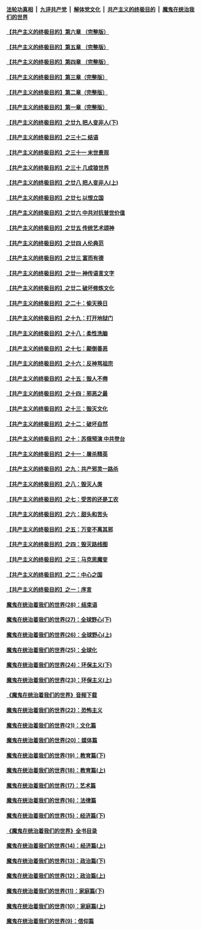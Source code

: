 

####  [法轮功真相](../../../../basic/blob/master/README.md?t=04261431) &nbsp;|&nbsp; [九评共产党](../../../../9ping.md/blob/master/README.md?t=04261431) &nbsp;|&nbsp; [解体党文化](../../../../jtdwh.md/blob/master/README.md?t=04261431)  &nbsp;|&nbsp; [共产主义的终极目的](../../../../gczydzjmd.md/blob/master/README.md?t=04261431) &nbsp;|&nbsp; [魔鬼在统治我们的世界](../../../../mgztzwmdsj.md/blob/master/README.md?t=04261431) 

#### [【共产主义的终极目的】第六章 （完整版）](../pages/nsc422/n11428913.md?t=04261431) 

#### [【共产主义的终极目的】第五章 （完整版）](../pages/nsc422/n11428912.md?t=04261431) 

#### [【共产主义的终极目的】第四章 （完整版）](../pages/nsc422/n11428907.md?t=04261431) 

#### [【共产主义的终极目的】第三章（完整版）](../pages/nsc422/n11428848.md?t=04261431) 

#### [【共产主义的终极目的】第二章（完整版）](../pages/nsc422/n11428831.md?t=04261431) 

#### [【共产主义的终极目的】第一章（完整版）](../pages/nsc422/n11417651.md?t=04261431) 

#### [【共产主义的终极目的】之廿九 把人变非人(下)](../pages/nsc422/n11344140.md?t=04261431) 

#### [【共产主义的终极目的】之三十二 结语](../pages/nsc422/n11360535.md?t=04261431) 

#### [【共产主义的终极目的】之三十一 末世景观](../pages/nsc422/n11351129.md?t=04261431) 

#### [【共产主义的终极目的】之三十 几成狼世界](../pages/nsc422/n11348280.md?t=04261431) 

#### [【共产主义的终极目的】之廿八 把人变非人(上)](../pages/nsc422/n11340492.md?t=04261431) 

#### [【共产主义的终极目的】之廿七 以恨立国](../pages/nsc422/n11336944.md?t=04261431) 

#### [【共产主义的终极目的】之廿六 中共对抗普世价值](../pages/nsc422/n11324785.md?t=04261431) 

#### [【共产主义的终极目的】之廿五 传统艺术颂神](../pages/nsc422/n11296396.md?t=04261431) 

#### [【共产主义的终极目的】之廿四 人伦典范](../pages/nsc422/n11296397.md?t=04261431) 

#### [【共产主义的终极目的】之廿三 富而有德](../pages/nsc422/n11283598.md?t=04261431) 

#### [【共产主义的终极目的】之廿一 神传语言文字](../pages/nsc422/n11263265.md?t=04261431) 

#### [【共产主义的终极目的】之廿二 破坏修炼文化](../pages/nsc422/n11245728.md?t=04261431) 

#### [【共产主义的终极目的】之二十：偷天换日](../pages/nsc422/n11238846.md?t=04261431) 

#### [【共产主义的终极目的】之十九：打开地狱门](../pages/nsc422/n11206376.md?t=04261431) 

#### [【共产主义的终极目的】之十八：柔性洗脑](../pages/nsc422/n11199994.md?t=04261431) 

#### [【共产主义的终极目的】之十七：颠倒善恶](../pages/nsc422/n11179782.md?t=04261431) 

#### [【共产主义的终极目的】之十六：反神骂祖宗](../pages/nsc422/n11166798.md?t=04261431) 

#### [【共产主义的终极目的】之十五：毁人不倦](../pages/nsc422/n11166792.md?t=04261431) 

#### [【共产主义的终极目的】之十四：邪恶之最](../pages/nsc422/n11150249.md?t=04261431) 

#### [【共产主义的终极目的】之十三：毁灭文化](../pages/nsc422/n11135227.md?t=04261431) 

#### [【共产主义的终极目的】之十二：破坏自然](../pages/nsc422/n11135214.md?t=04261431) 

#### [【共产主义的终极目的】之十：苏俄预演 中共登台](../pages/nsc422/n11118424.md?t=04261431) 

#### [【共产主义的终极目的】之十一：屠杀精英](../pages/nsc422/n11118442.md?t=04261431) 

#### [【共产主义的终极目的】之九：共产邪灵一路杀](../pages/nsc422/n11114139.md?t=04261431) 

#### [【共产主义的终极目的】之八：毁灭人类](../pages/nsc422/n11108503.md?t=04261431) 

#### [【共产主义的终极目的】之七：受苦的还是工农](../pages/nsc422/n11101809.md?t=04261431) 

#### [【共产主义的终极目的】之六：甜头和苦头](../pages/nsc422/n11096971.md?t=04261431) 

#### [【共产主义的终极目的】之五：万变不离其邪](../pages/nsc422/n11091285.md?t=04261431) 

#### [【共产主义的终极目的】之四：毁灭路线图](../pages/nsc422/n11086284.md?t=04261431) 

#### [【共产主义的终极目的】之三：马克思魔变](../pages/nsc422/n11061941.md?t=04261431) 

#### [【共产主义的终极目的】之二：中心之国](../pages/nsc422/n11047728.md?t=04261431) 

#### [【共产主义的终极目的】之一：序言](../pages/nsc422/n11086077.md?t=04261431) 

#### [魔鬼在统治着我们的世界(28)：结束语](../pages/nsc422/n10936246.md?t=04261431) 

#### [魔鬼在统治着我们的世界(27)：全球野心(下)](../pages/nsc422/n10928319.md?t=04261431) 

#### [魔鬼在统治着我们的世界(26)：全球野心(上)](../pages/nsc422/n10900318.md?t=04261431) 

#### [魔鬼在统治着我们的世界(25)：全球化](../pages/nsc422/n10788205.md?t=04261431) 

#### [魔鬼在统治着我们的世界(24)：环保主义(下)](../pages/nsc422/n10695307.md?t=04261431) 

#### [魔鬼在统治着我们的世界(23)：环保主义(上)](../pages/nsc422/n10688613.md?t=04261431) 

#### [《魔鬼在统治着我们的世界》音频下载](../pages/nsc422/n10635553.md?t=04261431) 

#### [魔鬼在统治着我们的世界(22)：恐怖主义](../pages/nsc422/n10614727.md?t=04261431) 

#### [魔鬼在统治着我们的世界(21)：文化篇](../pages/nsc422/n10597706.md?t=04261431) 

#### [魔鬼在统治着我们的世界(20)：媒体篇](../pages/nsc422/n10586579.md?t=04261431) 

#### [魔鬼在统治着我们的世界(19)：教育篇(下)](../pages/nsc422/n10564808.md?t=04261431) 

#### [魔鬼在统治着我们的世界(18)：教育篇(上)](../pages/nsc422/n10526970.md?t=04261431) 

#### [魔鬼在统治着我们的世界(17)：艺术篇](../pages/nsc422/n10499093.md?t=04261431) 

#### [魔鬼在统治着我们的世界(16)：法律篇](../pages/nsc422/n10485969.md?t=04261431) 

#### [魔鬼在统治着我们的世界(15)：经济篇(下)](../pages/nsc422/n10469975.md?t=04261431) 

#### [《魔鬼在统治着我们的世界》全书目录](../pages/nsc422/n10464261.md?t=04261431) 

#### [魔鬼在统治着我们的世界(14)：经济篇(上)](../pages/nsc422/n10457370.md?t=04261431) 

#### [魔鬼在统治着我们的世界(13)：政治篇(下)](../pages/nsc422/n10448270.md?t=04261431) 

#### [魔鬼在统治着我们的世界(12)：政治篇(上)](../pages/nsc422/n10444576.md?t=04261431) 

#### [魔鬼在统治着我们的世界(11)：家庭篇(下)](../pages/nsc422/n10440961.md?t=04261431) 

#### [魔鬼在统治着我们的世界(10)：家庭篇(上)](../pages/nsc422/n10435448.md?t=04261431) 

#### [魔鬼在统治着我们的世界(9)：信仰篇](../pages/nsc422/n10432159.md?t=04261431) 


